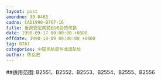 ```yaml
---
layout: post
amendno: 39-0463
cadno: CAD1990-B767-16
title: 垂直安定面前封闭肋的改装
date: 1990-09-17 00:00:00 +0800
effdate: 1990-10-09 00:00:00 +0800
tag: B767
categories: 中国民航局华北适航处
author: 陈岳宏
---
```


##适用范围:
B2551、B2552、B2553、B2554、B2555、B2556

